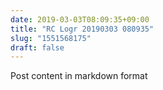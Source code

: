```yaml
---
date: 2019-03-03T08:09:35+09:00
title: "RC Logr 20190303 080935"
slug: "1551568175"
draft: false
---
```


Post content in markdown format
